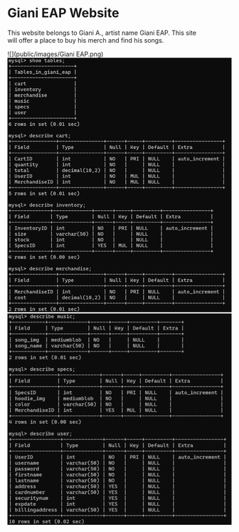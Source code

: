 # Giani EAP Website

This website belongs to Giani A., artist name Giani EAP. This site \
will offer a place to buy his merch and find his songs.

![](public/images/Giani EAP.png)
![](public/images/SQL_Table1.png)
![](public/images/SQL_Table2.png)